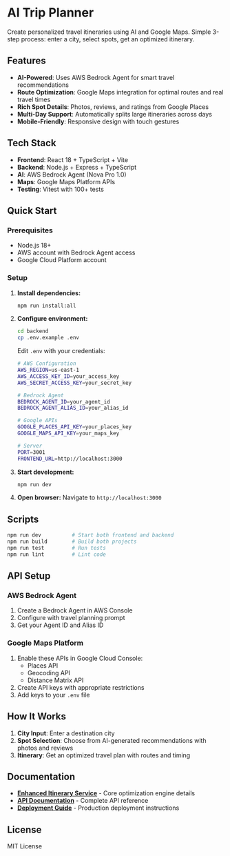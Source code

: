 # AI Trip Planner

Create personalized travel itineraries using AI and Google Maps. Simple 3-step process: enter a city, select spots, get an optimized itinerary.

## Features

- **AI-Powered**: Uses AWS Bedrock Agent for smart travel recommendations
- **Route Optimization**: Google Maps integration for optimal routes and real travel times
- **Rich Spot Details**: Photos, reviews, and ratings from Google Places
- **Multi-Day Support**: Automatically splits large itineraries across days
- **Mobile-Friendly**: Responsive design with touch gestures

## Tech Stack

- **Frontend**: React 18 + TypeScript + Vite
- **Backend**: Node.js + Express + TypeScript
- **AI**: AWS Bedrock Agent (Nova Pro 1.0)
- **Maps**: Google Maps Platform APIs
- **Testing**: Vitest with 100+ tests

## Quick Start

### Prerequisites
- Node.js 18+
- AWS account with Bedrock Agent access
- Google Cloud Platform account

### Setup

1. **Install dependencies:**
   ```bash
   npm run install:all
   ```

2. **Configure environment:**
   ```bash
   cd backend
   cp .env.example .env
   ```
   
   Edit `.env` with your credentials:
   ```bash
   # AWS Configuration
   AWS_REGION=us-east-1
   AWS_ACCESS_KEY_ID=your_access_key
   AWS_SECRET_ACCESS_KEY=your_secret_key
   
   # Bedrock Agent
   BEDROCK_AGENT_ID=your_agent_id
   BEDROCK_AGENT_ALIAS_ID=your_alias_id
   
   # Google APIs
   GOOGLE_PLACES_API_KEY=your_places_key
   GOOGLE_MAPS_API_KEY=your_maps_key
   
   # Server
   PORT=3001
   FRONTEND_URL=http://localhost:3000
   ```

3. **Start development:**
   ```bash
   npm run dev
   ```

4. **Open browser:**
   Navigate to `http://localhost:3000`

## Scripts

```bash
npm run dev          # Start both frontend and backend
npm run build        # Build both projects
npm run test         # Run tests
npm run lint         # Lint code
```

## API Setup

### AWS Bedrock Agent
1. Create a Bedrock Agent in AWS Console
2. Configure with travel planning prompt
3. Get your Agent ID and Alias ID

### Google Maps Platform
1. Enable these APIs in Google Cloud Console:
   - Places API
   - Geocoding API
   - Distance Matrix API
2. Create API keys with appropriate restrictions
3. Add keys to your `.env` file

## How It Works

1. **City Input**: Enter a destination city
2. **Spot Selection**: Choose from AI-generated recommendations with photos and reviews
3. **Itinerary**: Get an optimized travel plan with routes and timing

## Documentation

- **[Enhanced Itinerary Service](ENHANCED_ITINERARY_SERVICE.md)** - Core optimization engine details
- **[API Documentation](backend/docs/api-optimization.md)** - Complete API reference
- **[Deployment Guide](deployment/ec2-deployment.md)** - Production deployment instructions

## License

MIT License